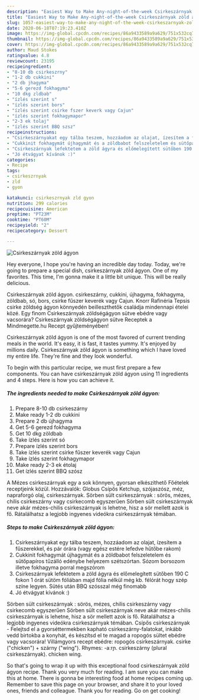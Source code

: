 ```yaml
---
description: "Easiest Way to Make Any-night-of-the-week Csirkeszárnyak zöld ágyon"
title: "Easiest Way to Make Any-night-of-the-week Csirkeszárnyak zöld ágyon"
slug: 1057-easiest-way-to-make-any-night-of-the-week-csirkeszarnyak-zold-agyon
date: 2020-06-18T07:19:23.410Z
image: https://img-global.cpcdn.com/recipes/86a9433589a9a629/751x532cq70/csirkeszarnyak-zold-agyon-recept-foto.jpg
thumbnail: https://img-global.cpcdn.com/recipes/86a9433589a9a629/751x532cq70/csirkeszarnyak-zold-agyon-recept-foto.jpg
cover: https://img-global.cpcdn.com/recipes/86a9433589a9a629/751x532cq70/csirkeszarnyak-zold-agyon-recept-foto.jpg
author: Maud Stokes
ratingvalue: 4.8
reviewcount: 23195
recipeingredient:
- "8-10 db csirkeszrny"
- "1-2 db cukkini"
- "2 db jhagyma"
- "5-6 gerezd fokhagyma"
- "10 dkg zldbab"
- "ízlés szerint s"
- "ízlés szerint bors"
- "ízlés szerint csirke fszer keverk vagy Cajun"
- "ízlés szerint fokhagymapor"
- "2-3 ek tolaj"
- "ízlés szerint BBQ szsz"
recipeinstructions:
- "Csirkeszárnyakat egy tálba teszem, hozzáadom az olajat, ízesítem a fűszerekkel, és pár órára (vagy egész estére lefedve hűtőbe rakom)"
- "Cukkinit fokhagymát újhagymát és a zöldbabot felszeletelem és sütőpapíros tűzálló edénybe helyezem szétszórtan. Sózom borsozom illetve fokhagyma porral megszórom"
- "Csirkeszárnyak lefektetem a zöld ágyra és előmelegített sütőben 190 C fokon 1 órát sütöm fóliában majd fólia nélkül még kb. félórát hogy szép színe legyen. Sütés után BBQ szósszal még finomabb"
- "Jó étvágyat kívánok :)"
categories:
- Recipe
tags:
- csirkeszrnyak
- zld
- gyon

katakunci: csirkeszrnyak zld gyon 
nutrition: 299 calories
recipecuisine: American
preptime: "PT23M"
cooktime: "PT60M"
recipeyield: "2"
recipecategory: Dessert

---
```



![Csirkeszárnyak zöld ágyon](https://img-global.cpcdn.com/recipes/86a9433589a9a629/751x532cq70/csirkeszarnyak-zold-agyon-recept-foto.jpg)

Hey everyone, I hope you're having an incredible day today. Today, we're going to prepare a special dish, csirkeszárnyak zöld ágyon. One of my favorites. This time, I'm gonna make it a little bit unique. This will be really delicious.

Csirkeszárnyak zöld ágyon. csirkeszárny, cukkini, újhagyma, fokhagyma, zöldbab, só, bors, csirke fűszer keverék vagy Cajun. Knorr Rafinéria Tepsis csirke zöldség ágyon könnyedén beilleszthetők családja mindennapi ételei közé. Egy finom Csirkeszárnyak zöldségágyon sütve ebédre vagy vacsorára? Csirkeszárnyak zöldségágyon sütve Receptek a Mindmegette.hu Recept gyűjteményében!

Csirkeszárnyak zöld ágyon is one of the most favored of current trending meals in the world. It's easy, it is fast, it tastes yummy. It's enjoyed by millions daily. Csirkeszárnyak zöld ágyon is something which I have loved my entire life. They're fine and they look wonderful.


To begin with this particular recipe, we must first prepare a few components. You can have csirkeszárnyak zöld ágyon using 11 ingredients and 4 steps. Here is how you can achieve it.

<!--inarticleads1-->

##### The ingredients needed to make Csirkeszárnyak zöld ágyon:

1. Prepare 8-10 db csirkeszárny
1. Make ready 1-2 db cukkini
1. Prepare 2 db újhagyma
1. Get 5-6 gerezd fokhagyma
1. Get 10 dkg zöldbab
1. Take ízlés szerint só
1. Prepare ízlés szerint bors
1. Take ízlés szerint csirke fűszer keverék vagy Cajun
1. Take ízlés szerint fokhagymapor
1. Make ready 2-3 ek étolaj
1. Get ízlés szerint BBQ szósz


A Mézes csirkeszárnyak egy a sok könnyen, gyorsan elkészíthető Főételek receptjeink közül. Hozzávalók: Globus Csípős Ketchup, szójaszósz, méz, napraforgó olaj, csirkeszárnyak. Sörben sült csirkeszárnyak : sörös, mézes, chilis csirkeszárny vagy csirkecomb egyszerűen Sörben sült csirkeszárnyak neve akár mézes-chilis csirkeszárnyak is lehetne, hisz a sör mellett azok is fő. Rátalálhatsz a legjobb ingyenes videókra csirkeszárnyak témában. 

<!--inarticleads2-->

##### Steps to make Csirkeszárnyak zöld ágyon:

1. Csirkeszárnyakat egy tálba teszem, hozzáadom az olajat, ízesítem a fűszerekkel, és pár órára (vagy egész estére lefedve hűtőbe rakom)
1. Cukkinit fokhagymát újhagymát és a zöldbabot felszeletelem és sütőpapíros tűzálló edénybe helyezem szétszórtan. Sózom borsozom illetve fokhagyma porral megszórom
1. Csirkeszárnyak lefektetem a zöld ágyra és előmelegített sütőben 190 C fokon 1 órát sütöm fóliában majd fólia nélkül még kb. félórát hogy szép színe legyen. Sütés után BBQ szósszal még finomabb
1. Jó étvágyat kívánok :)


Sörben sült csirkeszárnyak : sörös, mézes, chilis csirkeszárny vagy csirkecomb egyszerűen Sörben sült csirkeszárnyak neve akár mézes-chilis csirkeszárnyak is lehetne, hisz a sör mellett azok is fő. Rátalálhatsz a legjobb ingyenes videókra csirkeszárnyak témában. Csípős csirkeszárnyak - Felejtsd el a gyorséttermekben kapható csirkeszárny-falatokat, inkább vedd birtokba a konyhát, és készítsd el te magad a ropogós sültet ebédre vagy vacsorára! Villámgyors recept ebédre: ropogós csirkeszárnyak. csirke (&#34;chicken&#34;) +‎ szárny (&#34;wing&#34;). Rhymes: -aːrɲ. csirkeszárny (plural csirkeszárnyak). chicken wing. 

So that's going to wrap it up with this exceptional food csirkeszárnyak zöld ágyon recipe. Thank you very much for reading. I am sure you can make this at home. There is gonna be interesting food at home recipes coming up. Remember to save this page on your browser, and share it to your loved ones, friends and colleague. Thank you for reading. Go on get cooking!

